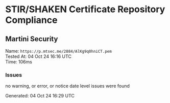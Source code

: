 # STIR/SHAKEN Certificate Repository Compliance

## Martini Security

Name: `https://p.mtsec.me/2884/AlKg9q0hniCT.pem`\
Tested At: 04 Oct 24 16:16 UTC\
Time: 106ms

### Issues

no warning, or error, or notice date level issues were found

Generated: 04 Oct 24 16:29 UTC